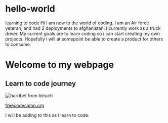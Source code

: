 # hello-world
learning to code
Hi
I am new to the world of coding.
I am an Air force veteran, and had 2 deployments to afghanistan.
I currently work as a truck driver.
My current goals are to learn coding so i can start creating my own projects.
Hopefully i will at somepoint be able to create a product for others to consume.
<h1>Welcome to my webpage</h1>
<h2>Learn to code journey</h2>
<main>
  <img src="https://c.wallhere.com/photos/ed/a3/Tier_Harribel_anime_anime_girls_Bleach_artwork_white_background-339996.jpg!d" alt="harribel from bleach">
  
  <a href="https:/freecodecamp.org"> freecodecamp.org</a>
           
  <p> I will be adding to this as I learn to code.</p>
</main>
